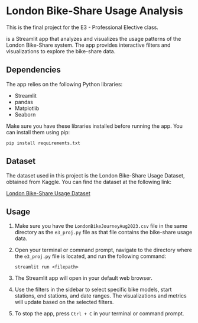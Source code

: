 # London Bike-Share Usage Analysis

This is the final project for the E3 - Professional Elective class. 

is a Streamlit app that analyzes and visualizes the usage patterns of the London Bike-Share system. The app provides interactive filters and visualizations to explore the bike-share data.

## Dependencies

The app relies on the following Python libraries:

- Streamlit
- pandas
- Matplotlib
- Seaborn

Make sure you have these libraries installed before running the app. You can install them using pip:

```
pip install requirements.txt
```

## Dataset

The dataset used in this project is the London Bike-Share Usage Dataset, obtained from Kaggle. You can find the dataset at the following link:

[London Bike-Share Usage Dataset](https://www.kaggle.com/datasets/kalacheva/london-bike-share-usage-dataset)

## Usage

1. Make sure you have the `LondonBikeJourneyAug2023.csv` file in the same directory as the `e3_proj.py` file as that file contains the bike-share usage data.

2. Open your terminal or command prompt, navigate to the directory where the `e3_proj.py` file is located, and run the following command:

   ```
   streamlit run <filepath>
   ```

3. The Streamlit app will open in your default web browser.

4. Use the filters in the sidebar to select specific bike models, start stations, end stations, and date ranges. The visualizations and metrics will update based on the selected filters.

5. To stop the app, press `Ctrl + C` in your terminal or command prompt.

